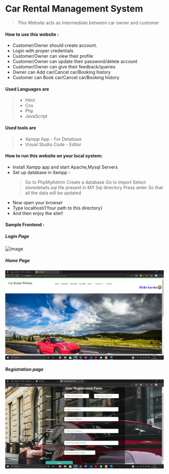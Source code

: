 # Car Rental Management System

> This  Website acts as intermediate between car owner and customer 

#### How to use this website :
* Customer/Owner should  create account.
* Login with proper credentials
* Customer/Owner can view their profile
* Customer/Owner can update their password/delete account
* Customer/Owner can give their feedback/queries
* Owner can Add car/Cancel car/Booking history
* Customer can Book car/Cancel car/Booking history


#### Used Languages are 
> * Html 
> * Css
> * Php
> * JavaScript

#### Used tools are 
> * Xampp App           - For Detabase
> * Visual Studio Code  - Editor

#### How to run this  website on your local system:

* Install Xampp app and start Apache,Mysql Servers
* Set up database in Xampp -
    > Go to PhpMyAdmin 
    > Create a database
    > Go to import
    > Select storedetails.sql file present in MY Sql directory
    > Press enter So that all the data will be updated
* Now open your browser 
* Type localhost/{Your path to this directory}
* And then enjoy the site!!

#### Sample Frontend :

##### Login Page
![Image]()

##### Home Page
![Image](./Sample/UserHome.png)

##### Registration page
![Image](./Sample/Registration.png)